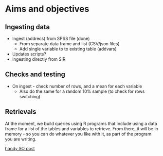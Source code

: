 # Aims and objectives

## Ingesting data

* Ingest (addrecs) from SPSS file (done)
	* From separate data frame and list (CSV/json files)
	* Add single variable to to existing table (addvars)
* Updates scripts?
* Ingesting directly from SIR

## Checks and testing

* On ingest - check number of rows, and a mean for each variable
	* Also do the same for a random 10% sample (to check for rows switching)

## Retrievals

At the moment, we build queries using R programs that include using a data frame for a list of the tables and variables to retrieve. From there, it will be in memory - so you can do whatever you like with it, as part of the program you are writing.

[handy SO post](https://stackoverflow.com/questions/39169494/human-readable-hard-coding-dataframe-in-r)

